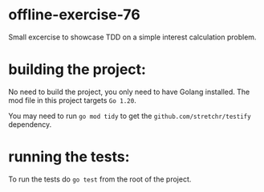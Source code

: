 # offline-exercise-76
Small excercise to showcase TDD on a simple interest calculation problem.

# building the project:
No need to build the project, you only need to have Golang installed.
The mod file in this project targets `Go 1.20`. 

You may need to run `go mod tidy` to get the `github.com/stretchr/testify` dependency.

# running the tests:
To run the tests do `go test` from the root of the project.

